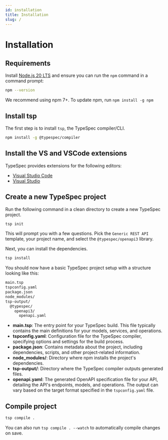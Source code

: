 ```yaml
---
id: installation
title: Installation
slug: /
---
```


# Installation

## Requirements

Install [Node.js 20 LTS](https://nodejs.org/en/download/) and ensure you can run the `npm` command in a command prompt:

```bash
npm --version
```

We recommend using npm 7+. To update npm, run `npm install -g npm`

## Install tsp

The first step is to install `tsp`, the TypeSpec compiler/CLI.

```bash
npm install -g @typespec/compiler
```

## Install the VS and VSCode extensions

TypeSpec provides extensions for the following editors:

- [Visual Studio Code](./editor/vscode.md)
- [Visual Studio](./editor/vs.md)

## Create a new TypeSpec project

Run the following command in a clean directory to create a new TypeSpec project.

```bash
tsp init
```

This will prompt you with a few questions. Pick the `Generic REST API` template, your project name, and select the `@typespec/openapi3` library.

Next, you can install the dependencies.

```bash
tsp install
```

You should now have a basic TypeSpec project setup with a structure looking like this:

```bash
main.tsp
tspconfig.yaml
package.json
node_modules/
tsp-output/
  @typespec/
    openapi3/
      openapi.yaml
```

- **main.tsp**: The entry point for your TypeSpec build. This file typically contains the main definitions for your models, services, and operations.
- **tspconfig.yaml**: Configuration file for the TypeSpec compiler, specifying options and settings for the build process.
- **package.json**: Contains metadata about the project, including dependencies, scripts, and other project-related information.
- **node_modules/**: Directory where npm installs the project's dependencies.
- **tsp-output/**: Directory where the TypeSpec compiler outputs generated files.
- **openapi.yaml**: The generated OpenAPI specification file for your API, detailing the API's endpoints, models, and operations. The output can vary based on the target format specified in the `tspconfig.yaml` file.

## Compile project

```bash
tsp compile .
```

You can also run `tsp compile . --watch` to automatically compile changes on save.
